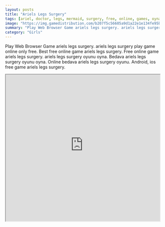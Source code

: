 ```yaml
---
layout: posts
title: "Ariels Legs Surgery"
tags: [ariel, doctor, legs, mermaid, surgery, free, online, games, oyna, game, free, games, play, play, games]
image: "https://img.gamedistribution.com/b207f5c56605a9d1a22e1e134fe95ba9.jpg"
summary: "Play Web Browser Game ariels legs surgery. ariels legs surgery play game online only free. Best free online game ariels legs surgery. Free online game ariels legs surgery. ariels legs surgery oyunu oyna. Bedava ariels legs surgery oyunu oyna. Online bedava ariels legs surgery oyunu. Android, ios free game ariels legs surgery."
category: "Girls"
---
```


Play Web Browser Game ariels legs surgery. ariels legs surgery play game online only free. Best free online game ariels legs surgery. Free online game ariels legs surgery. ariels legs surgery oyunu oyna. Bedava ariels legs surgery oyunu oyna. Online bedava ariels legs surgery oyunu. Android, ios free game ariels legs surgery.

<iframe width="100%" height="480px;" src="https://flash.gamedistribution.com?game=b207f5c56605a9d1a22e1e134fe95ba9"></iframe>